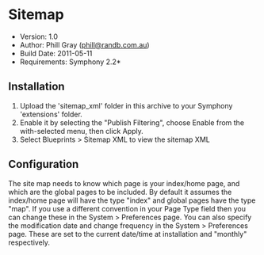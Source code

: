 # Sitemap

* Version: 1.0
* Author: Phill Gray (phill@randb.com.au)
* Build Date: 2011-05-11
* Requirements: Symphony 2.2*

## Installation

1. Upload the 'sitemap_xml' folder in this archive to your Symphony 'extensions' folder.
2. Enable it by selecting the "Publish Filtering", choose Enable from the with-selected menu, then click Apply.
3. Select Blueprints > Sitemap XML to view the sitemap XML

## Configuration
The site map needs to know which page is your index/home page, and which are the global pages to be included. 
By default it assumes the index/home page will have the type "index" and global pages have the type "map". 
If you use a different convention in your Page Type field then you can change these in the System > Preferences page. 
You can also specify the modification date and change frequency in the System > Preferences page. These are set to the current date/time at installation and "monthly" respectively.